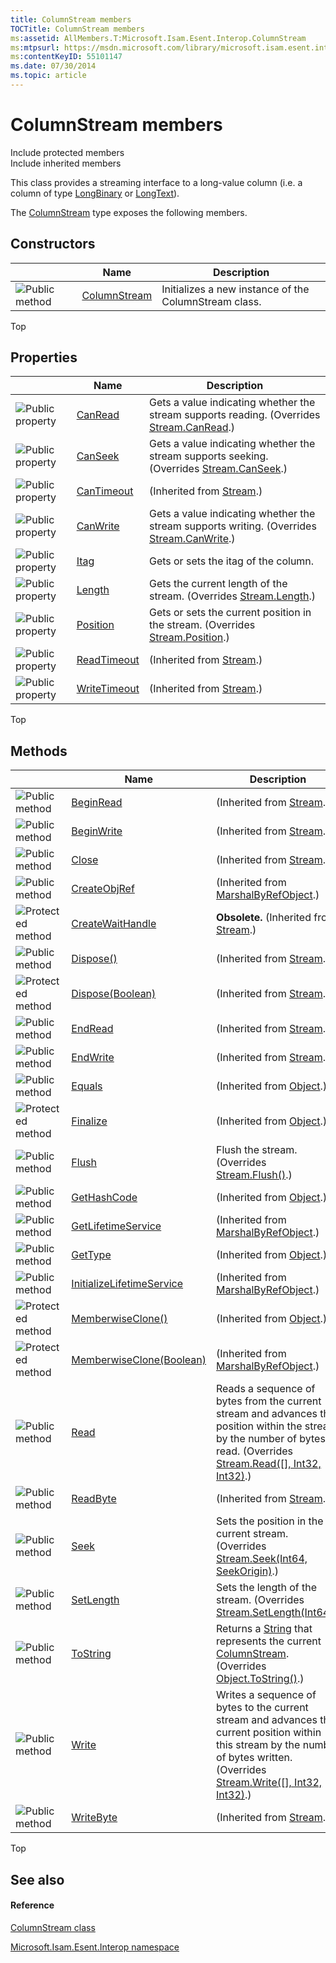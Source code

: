 ```yaml
---
title: ColumnStream members
TOCTitle: ColumnStream members
ms:assetid: AllMembers.T:Microsoft.Isam.Esent.Interop.ColumnStream
ms:mtpsurl: https://msdn.microsoft.com/library/microsoft.isam.esent.interop.columnstream_members(v=EXCHG.10)
ms:contentKeyID: 55101147
ms.date: 07/30/2014
ms.topic: article
---
```


# ColumnStream members

Include protected members  
Include inherited members  

This class provides a streaming interface to a long-value column (i.e. a column of type [LongBinary](hh577895\(v=exchg.10\).md) or [LongText](hh577895\(v=exchg.10\).md)).

The [ColumnStream](dn334143\(v=exchg.10\).md) type exposes the following members.

## Constructors

<table>
<thead>
<tr class="header">
<th> </th>
<th>Name</th>
<th>Description</th>
</tr>
</thead>
<tbody>
<tr class="odd">
<td><img src="../images/dn292146.pubmethod(exchg.10).gif" title="Public method" alt="Public method" /></td>
<td><a href="dn334142(v=exchg.10).md">ColumnStream</a></td>
<td>Initializes a new instance of the ColumnStream class.</td>
</tr>
</tbody>
</table>


Top

## Properties

<table>
<thead>
<tr class="header">
<th> </th>
<th>Name</th>
<th>Description</th>
</tr>
</thead>
<tbody>
<tr class="odd">
<td><img src="../images/dn292128.pubproperty(exchg.10).gif" title="Public property" alt="Public property" /></td>
<td><a href="dn334201(v=exchg.10).md">CanRead</a></td>
<td>Gets a value indicating whether the stream supports reading. (Overrides <a href="https://docs.microsoft.com/dotnet/api/system.io.stream.canread?redirectedfrom=MSDN#System_IO_Stream_CanRead">Stream.CanRead</a>.)</td>
</tr>
<tr class="even">
<td><img src="../images/dn292128.pubproperty(exchg.10).gif" title="Public property" alt="Public property" /></td>
<td><a href="dn334153(v=exchg.10).md">CanSeek</a></td>
<td>Gets a value indicating whether the stream supports seeking. (Overrides <a href="https://docs.microsoft.com/dotnet/api/system.io.stream.canseek?redirectedfrom=MSDN#System_IO_Stream_CanSeek">Stream.CanSeek</a>.)</td>
</tr>
<tr class="odd">
<td><img src="../images/dn292128.pubproperty(exchg.10).gif" title="Public property" alt="Public property" /></td>
<td><a href="https://docs.microsoft.com/dotnet/api/system.io.stream.cantimeout?redirectedfrom=MSDN#System_IO_Stream_CanTimeout">CanTimeout</a></td>
<td>(Inherited from <a href="https://docs.microsoft.com/dotnet/api/system.io.stream?redirectedfrom=MSDN">Stream</a>.)</td>
</tr>
<tr class="even">
<td><img src="../images/dn292128.pubproperty(exchg.10).gif" title="Public property" alt="Public property" /></td>
<td><a href="dn334204(v=exchg.10).md">CanWrite</a></td>
<td>Gets a value indicating whether the stream supports writing. (Overrides <a href="https://docs.microsoft.com/dotnet/api/system.io.stream.canwrite?redirectedfrom=MSDN#System_IO_Stream_CanWrite">Stream.CanWrite</a>.)</td>
</tr>
<tr class="odd">
<td><img src="../images/dn292128.pubproperty(exchg.10).gif" title="Public property" alt="Public property" /></td>
<td><a href="dn334159(v=exchg.10).md">Itag</a></td>
<td>Gets or sets the itag of the column.</td>
</tr>
<tr class="even">
<td><img src="../images/dn292128.pubproperty(exchg.10).gif" title="Public property" alt="Public property" /></td>
<td><a href="dn334205(v=exchg.10).md">Length</a></td>
<td>Gets the current length of the stream. (Overrides <a href="https://docs.microsoft.com/dotnet/api/system.io.stream.length?redirectedfrom=MSDN#System_IO_Stream_Length">Stream.Length</a>.)</td>
</tr>
<tr class="odd">
<td><img src="../images/dn292128.pubproperty(exchg.10).gif" title="Public property" alt="Public property" /></td>
<td><a href="dn334161(v=exchg.10).md">Position</a></td>
<td>Gets or sets the current position in the stream. (Overrides <a href="https://docs.microsoft.com/dotnet/api/system.io.stream.position?redirectedfrom=MSDN#System_IO_Stream_Position">Stream.Position</a>.)</td>
</tr>
<tr class="even">
<td><img src="../images/dn292128.pubproperty(exchg.10).gif" title="Public property" alt="Public property" /></td>
<td><a href="https://docs.microsoft.com/dotnet/api/system.io.stream.readtimeout?redirectedfrom=MSDN#System_IO_Stream_ReadTimeout">ReadTimeout</a></td>
<td>(Inherited from <a href="https://docs.microsoft.com/dotnet/api/system.io.stream?redirectedfrom=MSDN">Stream</a>.)</td>
</tr>
<tr class="odd">
<td><img src="../images/dn292128.pubproperty(exchg.10).gif" title="Public property" alt="Public property" /></td>
<td><a href="https://docs.microsoft.com/dotnet/api/system.io.stream.writetimeout?redirectedfrom=MSDN#System_IO_Stream_WriteTimeout">WriteTimeout</a></td>
<td>(Inherited from <a href="https://docs.microsoft.com/dotnet/api/system.io.stream?redirectedfrom=MSDN">Stream</a>.)</td>
</tr>
</tbody>
</table>


Top

## Methods

<table>
<thead>
<tr class="header">
<th> </th>
<th>Name</th>
<th>Description</th>
</tr>
</thead>
<tbody>
<tr class="odd">
<td><img src="../images/dn292146.pubmethod(exchg.10).gif" title="Public method" alt="Public method" /></td>
<td><a href="https://docs.microsoft.com/dotnet/api/system.io.stream.beginread?redirectedfrom=MSDN#System_IO_Stream_BeginRead_System_Byte___System_Int32_System_Int32_System_AsyncCallback_System_Object_">BeginRead</a></td>
<td>(Inherited from <a href="https://docs.microsoft.com/dotnet/api/system.io.stream?redirectedfrom=MSDN">Stream</a>.)</td>
</tr>
<tr class="even">
<td><img src="../images/dn292146.pubmethod(exchg.10).gif" title="Public method" alt="Public method" /></td>
<td><a href="https://docs.microsoft.com/dotnet/api/system.io.stream.beginwrite?redirectedfrom=MSDN#System_IO_Stream_BeginWrite_System_Byte___System_Int32_System_Int32_System_AsyncCallback_System_Object_">BeginWrite</a></td>
<td>(Inherited from <a href="https://docs.microsoft.com/dotnet/api/system.io.stream?redirectedfrom=MSDN">Stream</a>.)</td>
</tr>
<tr class="odd">
<td><img src="../images/dn292146.pubmethod(exchg.10).gif" title="Public method" alt="Public method" /></td>
<td><a href="https://docs.microsoft.com/dotnet/api/system.io.stream.close?redirectedfrom=MSDN#System_IO_Stream_Close">Close</a></td>
<td>(Inherited from <a href="https://docs.microsoft.com/dotnet/api/system.io.stream?redirectedfrom=MSDN">Stream</a>.)</td>
</tr>
<tr class="even">
<td><img src="../images/dn292146.pubmethod(exchg.10).gif" title="Public method" alt="Public method" /></td>
<td><a href="https://docs.microsoft.com/dotnet/api/system.marshalbyrefobject.createobjref?redirectedfrom=MSDN#System_MarshalByRefObject_CreateObjRef_System_Type_">CreateObjRef</a></td>
<td>(Inherited from <a href="https://docs.microsoft.com/dotnet/api/system.marshalbyrefobject?redirectedfrom=MSDN">MarshalByRefObject</a>.)</td>
</tr>
<tr class="odd">
<td><img src="../images/dn292116.protmethod(exchg.10).gif" title="Protected method" alt="Protected method" /></td>
<td><a href="https://docs.microsoft.com/dotnet/api/system.io.stream.createwaithandle?redirectedfrom=MSDN#System_IO_Stream_CreateWaitHandle">CreateWaitHandle</a></td>
<td><strong>Obsolete.</strong> (Inherited from <a href="https://docs.microsoft.com/dotnet/api/system.io.stream?redirectedfrom=MSDN">Stream</a>.)</td>
</tr>
<tr class="even">
<td><img src="../images/dn292146.pubmethod(exchg.10).gif" title="Public method" alt="Public method" /></td>
<td><a href="https://docs.microsoft.com/dotnet/api/system.io.stream.dispose?redirectedfrom=MSDN#System_IO_Stream_Dispose">Dispose()</a></td>
<td>(Inherited from <a href="https://docs.microsoft.com/dotnet/api/system.io.stream?redirectedfrom=MSDN">Stream</a>.)</td>
</tr>
<tr class="odd">
<td><img src="../images/dn292116.protmethod(exchg.10).gif" title="Protected method" alt="Protected method" /></td>
<td><a href="https://docs.microsoft.com/dotnet/api/system.io.stream.dispose?redirectedfrom=MSDN#System_IO_Stream_Dispose_System_Boolean_">Dispose(Boolean)</a></td>
<td>(Inherited from <a href="https://docs.microsoft.com/dotnet/api/system.io.stream?redirectedfrom=MSDN">Stream</a>.)</td>
</tr>
<tr class="even">
<td><img src="../images/dn292146.pubmethod(exchg.10).gif" title="Public method" alt="Public method" /></td>
<td><a href="https://docs.microsoft.com/dotnet/api/system.io.stream.endread?redirectedfrom=MSDN#System_IO_Stream_EndRead_System_IAsyncResult_">EndRead</a></td>
<td>(Inherited from <a href="https://docs.microsoft.com/dotnet/api/system.io.stream?redirectedfrom=MSDN">Stream</a>.)</td>
</tr>
<tr class="odd">
<td><img src="../images/dn292146.pubmethod(exchg.10).gif" title="Public method" alt="Public method" /></td>
<td><a href="https://docs.microsoft.com/dotnet/api/system.io.stream.endwrite?redirectedfrom=MSDN#System_IO_Stream_EndWrite_System_IAsyncResult_">EndWrite</a></td>
<td>(Inherited from <a href="https://docs.microsoft.com/dotnet/api/system.io.stream?redirectedfrom=MSDN">Stream</a>.)</td>
</tr>
<tr class="even">
<td><img src="../images/dn292146.pubmethod(exchg.10).gif" title="Public method" alt="Public method" /></td>
<td><a href="https://docs.microsoft.com/dotnet/api/system.object.equals?redirectedfrom=MSDN#System_Object_Equals_System_Object_">Equals</a></td>
<td>(Inherited from <a href="https://docs.microsoft.com/dotnet/api/system.object?redirectedfrom=MSDN">Object</a>.)</td>
</tr>
<tr class="odd">
<td><img src="../images/dn292116.protmethod(exchg.10).gif" title="Protected method" alt="Protected method" /></td>
<td><a href="https://docs.microsoft.com/dotnet/api/system.object.finalize?redirectedfrom=MSDN#System_Object_Finalize">Finalize</a></td>
<td>(Inherited from <a href="https://docs.microsoft.com/dotnet/api/system.object?redirectedfrom=MSDN">Object</a>.)</td>
</tr>
<tr class="even">
<td><img src="../images/dn292146.pubmethod(exchg.10).gif" title="Public method" alt="Public method" /></td>
<td><a href="dn334193(v=exchg.10).md">Flush</a></td>
<td>Flush the stream. (Overrides <a href="https://docs.microsoft.com/dotnet/api/system.io.stream.flush?redirectedfrom=MSDN#System_IO_Stream_Flush">Stream.Flush()</a>.)</td>
</tr>
<tr class="odd">
<td><img src="../images/dn292146.pubmethod(exchg.10).gif" title="Public method" alt="Public method" /></td>
<td><a href="https://docs.microsoft.com/dotnet/api/system.object.gethashcode?redirectedfrom=MSDN#System_Object_GetHashCode">GetHashCode</a></td>
<td>(Inherited from <a href="https://docs.microsoft.com/dotnet/api/system.object?redirectedfrom=MSDN">Object</a>.)</td>
</tr>
<tr class="even">
<td><img src="../images/dn292146.pubmethod(exchg.10).gif" title="Public method" alt="Public method" /></td>
<td><a href="https://docs.microsoft.com/dotnet/api/system.marshalbyrefobject.getlifetimeservice?redirectedfrom=MSDN#System_MarshalByRefObject_GetLifetimeService">GetLifetimeService</a></td>
<td>(Inherited from <a href="https://docs.microsoft.com/dotnet/api/system.marshalbyrefobject?redirectedfrom=MSDN">MarshalByRefObject</a>.)</td>
</tr>
<tr class="odd">
<td><img src="../images/dn292146.pubmethod(exchg.10).gif" title="Public method" alt="Public method" /></td>
<td><a href="https://docs.microsoft.com/dotnet/api/system.object.gettype?redirectedfrom=MSDN#System_Object_GetType">GetType</a></td>
<td>(Inherited from <a href="https://docs.microsoft.com/dotnet/api/system.object?redirectedfrom=MSDN">Object</a>.)</td>
</tr>
<tr class="even">
<td><img src="../images/dn292146.pubmethod(exchg.10).gif" title="Public method" alt="Public method" /></td>
<td><a href="https://docs.microsoft.com/dotnet/api/system.marshalbyrefobject.initializelifetimeservice?redirectedfrom=MSDN#System_MarshalByRefObject_InitializeLifetimeService">InitializeLifetimeService</a></td>
<td>(Inherited from <a href="https://docs.microsoft.com/dotnet/api/system.marshalbyrefobject?redirectedfrom=MSDN">MarshalByRefObject</a>.)</td>
</tr>
<tr class="odd">
<td><img src="../images/dn292116.protmethod(exchg.10).gif" title="Protected method" alt="Protected method" /></td>
<td><a href="https://docs.microsoft.com/dotnet/api/system.object.memberwiseclone?redirectedfrom=MSDN#System_Object_MemberwiseClone">MemberwiseClone()</a></td>
<td>(Inherited from <a href="https://docs.microsoft.com/dotnet/api/system.object?redirectedfrom=MSDN">Object</a>.)</td>
</tr>
<tr class="even">
<td><img src="../images/dn292116.protmethod(exchg.10).gif" title="Protected method" alt="Protected method" /></td>
<td><a href="https://docs.microsoft.com/dotnet/api/system.marshalbyrefobject.memberwiseclone?redirectedfrom=MSDN#System_MarshalByRefObject_MemberwiseClone_System_Boolean_">MemberwiseClone(Boolean)</a></td>
<td>(Inherited from <a href="https://docs.microsoft.com/dotnet/api/system.marshalbyrefobject?redirectedfrom=MSDN">MarshalByRefObject</a>.)</td>
</tr>
<tr class="odd">
<td><img src="../images/dn292146.pubmethod(exchg.10).gif" title="Public method" alt="Public method" /></td>
<td><a href="dn334198(v=exchg.10).md">Read</a></td>
<td>Reads a sequence of bytes from the current stream and advances the position within the stream by the number of bytes read. (Overrides <a href="https://docs.microsoft.com/dotnet/api/system.io.stream.read?redirectedfrom=MSDN#System_IO_Stream_Read_System_Byte___System_Int32_System_Int32_">Stream.Read([], Int32, Int32)</a>.)</td>
</tr>
<tr class="even">
<td><img src="../images/dn292146.pubmethod(exchg.10).gif" title="Public method" alt="Public method" /></td>
<td><a href="https://docs.microsoft.com/dotnet/api/system.io.stream.readbyte?redirectedfrom=MSDN#System_IO_Stream_ReadByte">ReadByte</a></td>
<td>(Inherited from <a href="https://docs.microsoft.com/dotnet/api/system.io.stream?redirectedfrom=MSDN">Stream</a>.)</td>
</tr>
<tr class="odd">
<td><img src="../images/dn292146.pubmethod(exchg.10).gif" title="Public method" alt="Public method" /></td>
<td><a href="dn334154(v=exchg.10).md">Seek</a></td>
<td>Sets the position in the current stream. (Overrides <a href="https://docs.microsoft.com/dotnet/api/system.io.stream.seek?redirectedfrom=MSDN#System_IO_Stream_Seek_System_Int64_System_IO_SeekOrigin_">Stream.Seek(Int64, SeekOrigin)</a>.)</td>
</tr>
<tr class="even">
<td><img src="../images/dn292146.pubmethod(exchg.10).gif" title="Public method" alt="Public method" /></td>
<td><a href="dn334196(v=exchg.10).md">SetLength</a></td>
<td>Sets the length of the stream. (Overrides <a href="https://docs.microsoft.com/dotnet/api/system.io.stream.setlength?redirectedfrom=MSDN#System_IO_Stream_SetLength_System_Int64_">Stream.SetLength(Int64)</a>.)</td>
</tr>
<tr class="odd">
<td><img src="../images/dn292146.pubmethod(exchg.10).gif" title="Public method" alt="Public method" /></td>
<td><a href="dn334149(v=exchg.10).md">ToString</a></td>
<td>Returns a <a href="/dotnet/api/system.string">String</a> that represents the current <a href="dn334143(v=exchg.10).md">ColumnStream</a>. (Overrides <a href="https://docs.microsoft.com/dotnet/api/system.object.tostring?redirectedfrom=MSDN#System_Object_ToString">Object.ToString()</a>.)</td>
</tr>
<tr class="even">
<td><img src="../images/dn292146.pubmethod(exchg.10).gif" title="Public method" alt="Public method" /></td>
<td><a href="dn334197(v=exchg.10).md">Write</a></td>
<td>Writes a sequence of bytes to the current stream and advances the current position within this stream by the number of bytes written. (Overrides <a href="https://docs.microsoft.com/dotnet/api/system.io.stream.write?redirectedfrom=MSDN#System_IO_Stream_Write_System_Byte___System_Int32_System_Int32_">Stream.Write([], Int32, Int32)</a>.)</td>
</tr>
<tr class="odd">
<td><img src="../images/dn292146.pubmethod(exchg.10).gif" title="Public method" alt="Public method" /></td>
<td><a href="https://docs.microsoft.com/dotnet/api/system.io.stream.writebyte?redirectedfrom=MSDN#System_IO_Stream_WriteByte_System_Byte_">WriteByte</a></td>
<td>(Inherited from <a href="https://docs.microsoft.com/dotnet/api/system.io.stream?redirectedfrom=MSDN">Stream</a>.)</td>
</tr>
</tbody>
</table>


Top

## See also

#### Reference

[ColumnStream class](dn334143\(v=exchg.10\).md)

[Microsoft.Isam.Esent.Interop namespace](hh596136\(v=exchg.10\).md)